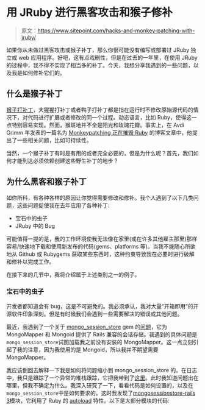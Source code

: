 # 用 JRuby 进行黑客攻击和猴子修补

> 原文：<https://www.sitepoint.com/hacks-and-monkey-patching-with-jruby/>

如果你从未做过黑客攻击或猴子补丁，那么你很可能没有编写或部署过 JRuby 独立或 web 应用程序。好吧，这有点戏剧性，但是在过去的一年里，在使用 JRuby 的过程中，我不得不实现了相当多的补丁。今天，我想分享我遇到的一些问题，以及我是如何修补它们的。

## 什么是猴子补丁

[猴子打补丁](http://en.wikipedia.org/wiki/Monkey_patch)，大猩猩打补丁或者鸭子打补丁都是指在运行时不修改原始源代码的情况下，对代码进行扩展或者修改的同一个过程。动态语言，比如 Ruby，使得这一点特别容易实现。然而，猴斑地并不全是阳光和玫瑰花瓣。事实上，在 Avdi Grimm 年发表的一篇名为 [Monkeypatching 正在摧毁 Ruby](http://avdi.org/devblog/2008/02/23/why-monkeypatching-is-destroying-ruby/) 的博客文章中，他提出了一些相关问题，比如可持续性。

当然，一个猴子补丁有时是有用的或者完全必要的，但是为什么呢？首先，我们如何才能到达必须依赖创建这些野生补丁的地步？

## 为什么黑客和猴子补丁

如你所料，有各种各样的原因让你觉得需要修改和修补。我个人遇到了以下几类问题，这些问题促使我在去年应用了各种补丁:

*   宝石中的虫子
*   JRuby 中的 Bug

可能值得一提的是，我的工作环境使我无法像在家里(或在许多其他雇主那里)那样容易/快速地下载和使用新发布的代码(gems、platforms 等)。当我不能随心所欲地从 Github 或 Rubygems 获取某些东西时，这种约束导致我在必要时进行破解和修补以完成工作。

在接下来的几节中，我将介绍属于上述类别之一的例子。

### 宝石中的虫子

开发者都知道会有 bug，这是不可避免的。我必须承认，我对大量“开箱即用”的开源软件印象深刻。但是有时候我们会遇到一些需要解决的错误或其他问题。

最近，我遇到了一个关于 [mongo_session_store](https://github.com/brianhempel/mongo_session_store) gem 的[问题](https://github.com/brianhempel/mongo_session_store/issues/9)，它为 MongoMapper 和 Mongoid 提供了 Rails 兼容的会话存储。我遇到的具体问题是`mongo_session_store`试图加载我之前没有安装的 MongoMapper。这一点立刻引起了我的注意，因为我使用的是 Mongoid，所以我并不期望需要 MongoMapper。

我应该倒回去解释一下我是如何将问题缩小到 mongo_session_store 的。在日志中，我只是跟踪了一个异常的堆栈跟踪，它把我带到了[这里](https://github.com/brianhempel/mongo_session_store/blob/master/lib/mongo_session_store/mongo_mapper_store.rb#L1)。此时我知道问题出在哪里，但我不确定为什么。我深入研究了一下，看看代码是如何设置的，以及在`mongo_session_store`中是如何要求的。这时我发现了[mongo*session*store-rails 3](https://github.com/brianhempel/mongo_session_store/blob/master/lib/mongo_session_store-rails3.rb)模块，它利用了 Ruby 的 [autoload](http://www.rubyinside.com/ruby-techniques-revealed-autoload-1652.html) 特性。以下是大部分模块的代码: